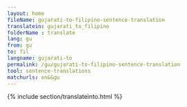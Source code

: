 ```yaml
---
layout: home
fileName: gujarati-to-filipino-sentence-translation
translatein: gujarati_to_filipino
folderName : translate
lang: gu
from: gu
to: fil
langname: gujarati-to
permalink: /gu/gujarati-to-filipino-sentence-translation
tool: sentence-translations
matchurls: en&&gu
---
```

{% include section/translateinto.html %}
